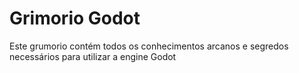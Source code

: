# Grimorio Godot
Este grumorio contém todos os conhecimentos arcanos e segredos necessários para utilizar a engine Godot